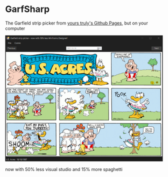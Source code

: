 # GarfSharp
The Garfield strip picker from [yours truly's Github Pages](http://pesopeso9868.github.io/), but on your computer

![dark theme not included](https://github.com/pesopeso9868/garfsharp/raw/master/imagen/garfield.png)

now with 50% less visual studio and 15% more spaghetti
